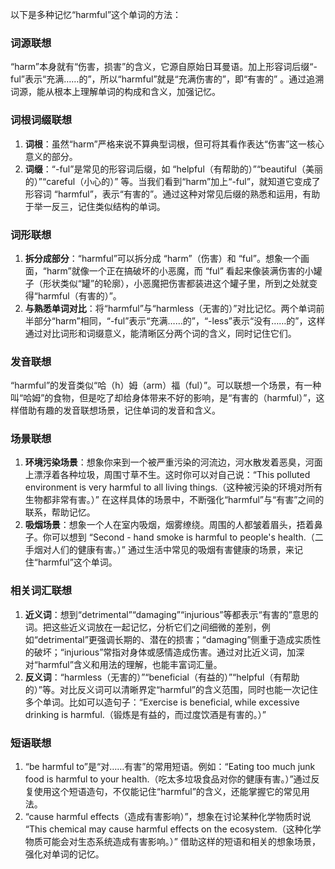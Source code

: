 以下是多种记忆“harmful”这个单词的方法：

### 词源联想
“harm”本身就有“伤害，损害”的含义，它源自原始日耳曼语。加上形容词后缀“-ful”表示“充满……的”，所以“harmful”就是“充满伤害的”，即“有害的” 。通过追溯词源，能从根本上理解单词的构成和含义，加强记忆。

### 词根词缀联想
1. **词根**：虽然“harm”严格来说不算典型词根，但可将其看作表达“伤害”这一核心意义的部分。
2. **词缀**：“-ful”是常见的形容词后缀，如 “helpful（有帮助的）”“beautiful（美丽的）”“careful（小心的）” 等。当我们看到“harm”加上“-ful”，就知道它变成了形容词 “harmful”，表示“有害的”。通过这种对常见后缀的熟悉和运用，有助于举一反三，记住类似结构的单词。

### 词形联想
1. **拆分成部分**：“harmful”可以拆分成 “harm”（伤害）和 “ful”。想象一个画面，“harm”就像一个正在搞破坏的小恶魔，而 “ful” 看起来像装满伤害的小罐子（形状类似“罐”的轮廓），小恶魔把伤害都装进这个罐子里，所到之处就变得“harmful（有害的）”。
2. **与熟悉单词对比**：将“harmful”与“harmless（无害的）”对比记忆。两个单词前半部分“harm”相同，“-ful”表示“充满……的”，“-less”表示“没有……的”，这样通过对比词形和词缀意义，能清晰区分两个词的含义，同时记住它们。

### 发音联想
“harmful”的发音类似“哈（h）姆（arm）福（ful）”。可以联想一个场景，有一种叫“哈姆”的食物，但是吃了却给身体带来不好的影响，是“有害的（harmful）”，这样借助有趣的发音联想场景，记住单词的发音和含义。

### 场景联想
1. **环境污染场景**：想象你来到一个被严重污染的河流边，河水散发着恶臭，河面上漂浮着各种垃圾，周围寸草不生。这时你可以对自己说：“This polluted environment is very harmful to all living things.（这种被污染的环境对所有生物都非常有害。）” 在这样具体的场景中，不断强化“harmful”与“有害”之间的联系，帮助记忆。
2. **吸烟场景**：想象一个人在室内吸烟，烟雾缭绕。周围的人都皱着眉头，捂着鼻子。你可以想到 “Second - hand smoke is harmful to people's health.（二手烟对人们的健康有害。）” 通过生活中常见的吸烟有害健康的场景，来记住“harmful”这个单词。

### 相关词汇联想
1. **近义词**：想到“detrimental”“damaging”“injurious”等都表示“有害的”意思的词。把这些近义词放在一起记忆，分析它们之间细微的差别，例如“detrimental”更强调长期的、潜在的损害；“damaging”侧重于造成实质性的破坏；“injurious”常指对身体或感情造成伤害。通过对比近义词，加深对“harmful”含义和用法的理解，也能丰富词汇量。
2. **反义词**：“harmless（无害的）”“beneficial（有益的）”“helpful（有帮助的）”等。对比反义词可以清晰界定“harmful”的含义范围，同时也能一次记住多个单词。比如可以造句子：“Exercise is beneficial, while excessive drinking is harmful.（锻炼是有益的，而过度饮酒是有害的。）”

### 短语联想
1. “be harmful to”是“对……有害”的常用短语。例如：“Eating too much junk food is harmful to your health.（吃太多垃圾食品对你的健康有害。）”通过反复使用这个短语造句，不仅能记住“harmful”的含义，还能掌握它的常见用法。
2. “cause harmful effects（造成有害影响）”，想象在讨论某种化学物质时说 “This chemical may cause harmful effects on the ecosystem.（这种化学物质可能会对生态系统造成有害影响。）” 借助这样的短语和相关的想象场景，强化对单词的记忆。 